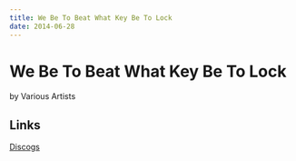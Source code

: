 ```yaml
---
title: We Be To Beat What Key Be To Lock
date: 2014-06-28
---
```


# We Be To Beat What Key Be To Lock
by Various Artists

## Links
[Discogs](https://www.discogs.com/Home-Street-Home-We-Be-To-Beat-What-Key-Be-To-Lock/release/5835903)
